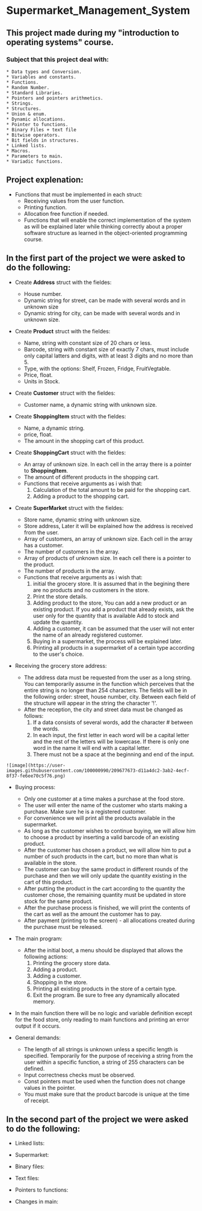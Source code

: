 # Supermarket_Management_System

## This project made during my "introduction to operating systems" course.

### Subject that this project deal with:
    * Data types and Conversion.
    * Variables and constants.
    * Functions. 
    * Random Number.
    * Standard Libraries.
    * Pointers and pointers arithmetics.
    * Strings.
    * Structures.
    * Union & enum.
    * Dynamic allocations.
    * Pointer to functions.
    * Binary Files + text file
    * Bitwise operators.
    * Bit fields in structures.
    * Linked lists.
    * Macros.
    * Parameters to main.
    * Variadic functions.
    
## Project explenation:

* Functions that must be implemented in each struct:
    * Receiving values from the user function.
    * Printing function.
    * Allocation free function if needed.
    * Functions that will enable the correct implementation of the system as 
      will be explained later while thinking correctly about a proper software 
      structure as learned in the object-oriented programming course.
      
## In the first part of the project we were asked to do the following:
   * Create **Address** struct with the fieldes:
    	- House number.
    	- Dynamic string for street, can be made with several words and in unknown size
    	- Dynamic string for city, can be made with several words and in unknown size.
      
   * Create **Product** struct with the fieldes:
    	- Name, string with constant size of 20 chars or less.
    	- Barcode, string with constant size of exactly 7 chars, must include only capital latters and digits, with
		  at least 3 digits and no more than 5.
    	- Type, with the options: Shelf, Frozen, Fridge, FruitVegtable.
    	- Price, float.
    	- Units in Stock. 
    
   * Create **Customer** struct with the fieldes:
    	- Customer name, a dynamic string with unknown size.
    
   * Create **ShoppingItem** struct with the fieldes:
    	- Name, a dynamic string.
    	- price, float.
    	- The amount in the shopping cart of this product.
    
   * Create **ShoppingCart** struct with the fieldes:
    	- An array of unknown size. In each cell in the array there is a pointer to **ShoppingItem**.
    	- The amount of different products in the shopping cart.
    	- Functions that receive arguments as i wish that:
    		1. Calculation of the total amount to be paid for the shopping cart.
    		2. Adding a product to the shopping cart.  
    
   * Create **SuperMarket** struct with the fieldes:
    	- Store name, dynamic string with unknown size.
    	- Store address, Later it will be explained how the address is received from the user.
    	- Array of customers, an array of unknown size. Each cell in the array has a customer.
    	- The number of customers in the array.
    	- Array of products of unknown size. In each cell there is a pointer to the product.
    	- The number of products in the array.
    	- Functions that receive arguments as i wish that:
    		1. initial the grocery store. It is assumed that in the begining there are no products and no customers in the store.
    		2. Print the store details.
    		3. Adding product to the store, You can add a new product or an existing product. If you add a product that already
			   exists, ask the user only for the quantity that is available Add to stock and update the quantity.
    		4. Adding a customer, it can be assumed that the user will not enter the name of an already registered customer.
    		5. Buying in a supermarket, the process will be explained later.
    		6. Printing all products in a supermarket of a certain type according to the user's choice.
    		
   * Receiving the grocery store address:
    	- The address data must be requested from the user as a long string. You can temporarily assume in the function which 
		  perceives that the entire string is no longer than 254 characters. The fields will be in the following 
		  order: street, house number, city. Between each field of the structure will appear in the string the character '!'.
    	- After the reception, the city and street data must be changed as follows:
    		1. If a data consists of several words, add the character # between the words.
    		2. In each input, the first letter in each word will be a capital letter and the rest of the letters will be
			   lowercase.
			   If there is only one word in the name it will end with a capital letter.
    		3. There must not be a space at the beginning and end of the input.
    	
	![image](https://user-images.githubusercontent.com/100000990/209677673-d11a4dc2-3ab2-4ecf-8f37-fe6ee70c5f76.png)

   * Buying process:
    	- Only one customer at a time makes a purchase at the food store.
    	- The user will enter the name of the customer who starts making a purchase. Make sure he is a registered customer.
    	- For convenience we will print all the products available in the supermarket.
    	- As long as the customer wishes to continue buying, we will allow him to choose a product by inserting a 
		  valid barcode of an existing product.
    	- After the customer has chosen a product, we will allow him to put a number of such products in the cart, but no
		  more than what is available in the store.
    	- The customer can buy the same product in different rounds of the purchase and then we will only update the quantity
		  existing in the cart of this product.
    	- After putting the product in the cart according to the quantity the customer chose, the remaining quantity must be 
		  updated in store stock for the same product.
    	- After the purchase process is finished, we will print the contents of the cart as well as the amount the customer
		  has to pay.
    	- After payment (printing to the screen) - all allocations created during the purchase must be released.
    
   * The main program:
    	- After the initial boot, a menu should be displayed that allows the following actions:
    		1. Printing the grocery store data.
    		2. Adding a product.
    		3. Adding a customer.
    		4. Shopping in the store.
    		5. Printing all existing products in the store of a certain type.
    		6. Exit the program. Be sure to free any dynamically allocated memory.

   * In the main function there will be no logic and variable definition except for the food store, only reading to main
	  functions and printing an error output if it occurs.
    
   * General demands:
    	- The length of all strings is unknown unless a specific length is specified. Temporarily for the purpose of receiving
		  a string from the user within a specific function, a string of 255 characters can be defined.
    	- Input correctness checks must be observed.
    	- Const pointers must be used when the function does not change values in the pointer.
    	- You must make sure that the product barcode is unique at the time of receipt.

## In the second part of the project we were asked to do the following:
   * Linked lists:
    
   * Supermarket:
    
   * Binary files:
    
   * Text files:
    
   * Pointers to functions:
   
   * Changes in main:
    













  
